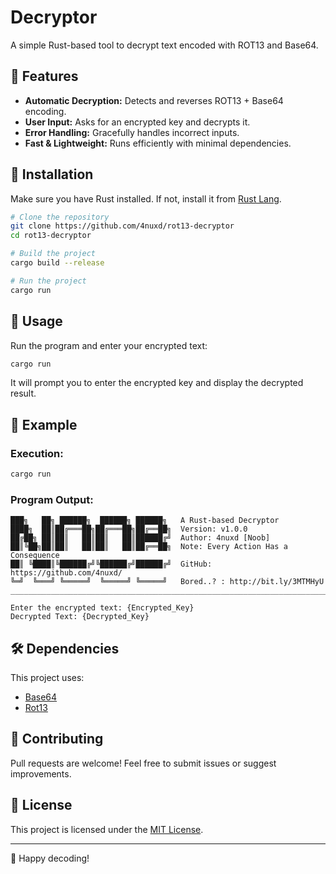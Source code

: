 # Decryptor

A simple Rust-based tool to decrypt text encoded with ROT13 and Base64.

## 🚀 Features
- **Automatic Decryption:** Detects and reverses ROT13 + Base64 encoding.
- **User Input:** Asks for an encrypted key and decrypts it.
- **Error Handling:** Gracefully handles incorrect inputs.
- **Fast & Lightweight:** Runs efficiently with minimal dependencies.

## 🔧 Installation
Make sure you have Rust installed. If not, install it from [Rust Lang](https://www.rust-lang.org/).

```sh
# Clone the repository
git clone https://github.com/4nuxd/rot13-decryptor
cd rot13-decryptor

# Build the project
cargo build --release

# Run the project
cargo run
```

## 📜 Usage
Run the program and enter your encrypted text:
```sh
cargo run
```

It will prompt you to enter the encrypted key and display the decrypted result.

## 📖 Example
### **Execution:**
```sh
cargo run
```
### **Program Output:**
```
███╗   ██╗ ██████╗  ██████╗ ██████╗   A Rust-based Decryptor
████╗  ██║██╔═══██╗██╔═══██╗██╔══██╗  Version: v1.0.0
██╔██╗ ██║██║   ██║██║   ██║██████╔╝  Author: 4nuxd [Noob]
██║╚██╗██║██║   ██║██║   ██║██╔══██╗  Note: Every Action Has a Consequence
██║ ╚████║╚██████╔╝╚██████╔╝██████╔╝  GitHub: https://github.com/4nuxd/
╚═╝  ╚═══╝ ╚═════╝  ╚═════╝ ╚═════╝   Bored..? : http://bit.ly/3MTMHyU
___________________________________________________________________________

Enter the encrypted text: {Encrypted_Key}
Decrypted Text: {Decrypted_Key}
```

## 🛠 Dependencies
This project uses:
- [Base64](https://crates.io/crates/base64)
- [Rot13](https://crates.io/crates/rot13)

## 🤝 Contributing
Pull requests are welcome! Feel free to submit issues or suggest improvements.

## 📜 License
This project is licensed under the [MIT License](LICENSE).

---

🚀 Happy decoding!

